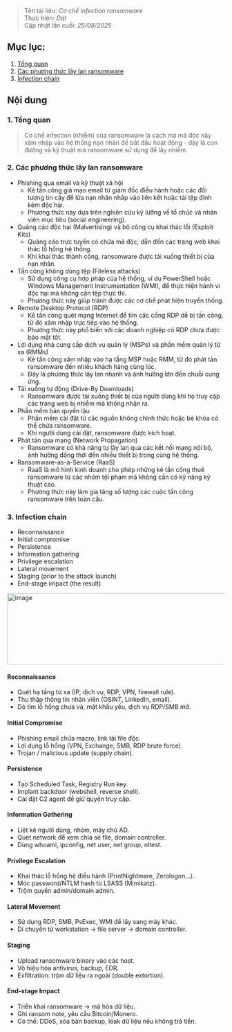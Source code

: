 > Tên tài liệu: _Cơ chế infection ransomware_  
> Thực hiện: _Dat_  
> Cập nhật lần cuối: _25/08/2025_
## Mục lục:
1. [Tổng quan](#a)
2. [Các phương thức lây lan ransomware](#b)
3. [Infection chain](#c)

## Nội dung
<a name="a"></a>
### 1. Tổng quan
> Cơ chế infection (nhiễm) của ransomware là cách mà mã độc này xâm nhập vào hệ thống nạn nhân để bắt đầu hoạt động - đây là con đường và kỹ thuật mà ransomware sử dụng để lây nhiễm.

<a name="b"></a>
### 2. Các phương thức lây lan ransomware
- Phishing qua email và kỹ thuật xã hội
  - Kẻ tấn công giả mạo email từ giám đốc điều hành hoặc các đối tượng tin cậy để lừa nạn nhân nhấp vào liên kết hoặc tải tệp đính kèm độc hại.
  - Phương thức này dựa trên nghiên cứu kỹ lưỡng về tổ chức và nhân viên mục tiêu (social engineering).
- Quảng cáo độc hại (Malvertising) và bộ công cụ khai thác lỗi (Exploit Kits)
  - Quảng cáo trực tuyến có chứa mã độc, dẫn đến các trang web khai thác lỗ hổng hệ thống.
  - Khi khai thác thành công, ransomware được tải xuống thiết bị của nạn nhân.
- Tấn công không dùng tệp (Fileless attacks)
  - Sử dụng công cụ hợp pháp của hệ thống, ví dụ PowerShell hoặc Windows Management Instrumentation (WMI), để thực hiện hành vi độc hại mà không cần tệp thực thi.
  - Phương thức này giúp tránh được các cơ chế phát hiện truyền thống.
- Remote Desktop Protocol (RDP)
  - Kẻ tấn công quét mạng Internet để tìm các cổng RDP dễ bị tấn công, từ đó xâm nhập trực tiếp vào hệ thống.
  - Phương thức này phổ biến với các doanh nghiệp có RDP chưa được bảo mật tốt.
- Lợi dụng nhà cung cấp dịch vụ quản lý (MSPs) và phần mềm quản lý từ xa (RMMs)
  - Kẻ tấn công xâm nhập vào hạ tầng MSP hoặc RMM, từ đó phát tán ransomware đến nhiều khách hàng cùng lúc.
  - Đây là phương thức lây lan nhanh và ảnh hưởng lớn đến chuỗi cung ứng.
- Tải xuống tự động (Drive-By Downloads)
  - Ransomware được tải xuống thiết bị của người dùng khi họ truy cập các trang web bị nhiễm mà không nhận ra.
- Phần mềm bản quyền lậu
  - Phần mềm cài đặt từ các nguồn không chính thức hoặc bẻ khóa có thể chứa ransomware.
  - Khi người dùng cài đặt, ransomware được kích hoạt.
- Phát tán qua mạng (Network Propagation)
  - Ransomware có khả năng tự lây lan qua các kết nối mạng nội bộ, ảnh hưởng đồng thời đến nhiều thiết bị trong cùng hệ thống.
- Ransomware-as-a-Service (RaaS)
  - RaaS là mô hình kinh doanh cho phép những kẻ tấn công thuê ransomware từ các nhóm tội phạm mà không cần có kỹ năng kỹ thuật cao.
  - Phương thức này làm gia tăng số lượng các cuộc tấn công ransomware trên toàn cầu.

<a name="c"></a>
### 3. Infection chain
- Reconnaissance
- Initial compromise
- Persistence
- Information gathering
- Privilege escalation
- Lateral movement
- Staging (prior to the attack launch)
- End-stage impact (the result) 
<img width="1272" height="165" alt="image" src="https://github.com/user-attachments/assets/1b08a80d-f8e8-4c10-8ea3-9a2b6c76511f" />

#### Reconnaissance  
- Quét hạ tầng từ xa (IP, dịch vụ, RDP, VPN, firewall rule).  
- Thu thập thông tin nhân viên (OSINT, LinkedIn, email).  
- Dò tìm lỗ hổng chưa vá, mật khẩu yếu, dịch vụ RDP/SMB mở.  

#### Initial Compromise
- Phishing email chứa macro, link tải file độc.
- Lợi dụng lỗ hổng (VPN, Exchange, SMB, RDP brute force).
- Trojan / malicious update (supply chain).

#### Persistence 
- Tạo Scheduled Task, Registry Run key.
- Implant backdoor (webshell, reverse shell).
- Cài đặt C2 agent để giữ quyền truy cập.

#### Information Gathering
- Liệt kê người dùng, nhóm, máy chủ AD.
- Quét network để xem chia sẻ file, domain controller.
- Dùng whoami, ipconfig, net user, net group, nltest.

#### Privilege Escalation
- Khai thác lỗ hổng hệ điều hành (PrintNightmare, Zerologon…).
- Móc password/NTLM hash từ LSASS (Mimikatz).
- Trộm quyền admin/domain admin.

#### Lateral Movement 
- Sử dụng RDP, SMB, PsExec, WMI để lây sang máy khác.
- Di chuyển từ workstation → file server → domain controller.

#### Staging
- Upload ransomware binary vào các host.
- Vô hiệu hóa antivirus, backup, EDR.
- Exfiltration: trộm dữ liệu ra ngoài (double extortion).

#### End-stage Impact
- Triển khai ransomware → mã hóa dữ liệu.
- Ghi ransom note, yêu cầu Bitcoin/Monero.
- Có thể: DDoS, xóa bản backup, leak dữ liệu nếu không trả tiền.
